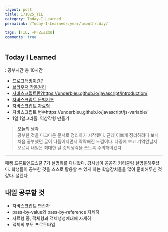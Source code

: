 ```yaml
---
layout: post
title: 171025_TIL
category: Today-I-Learned
permalink: /Today-I-Learned/:year/:month/:day/

tags: [TIL, 자바스크립트]
comments: true
---
```

## **Today I Learned**
: 공부시간 총 10시간
* [프로그래밍이란?](https://underbleu.github.io/javascript/progrmming/)
* [브라우저 작동원리]()
* [자바스크립트란?]()https://underbleu.github.io/javascript/introduction/
* [자바스크립트 문법기초](https://underbleu.github.io/javascript/sytax-basic/)
* [자바스크립트 자료형](https://underbleu.github.io/javascript/js-data-type/)
* 자바스크립트 변수https://underbleu.github.io/javascript/js-variable/
* 1일 1알고리즘: 역삼각형 만들기

>**오늘의 생각**  
공부한 것을 마크다운 문서로 정리하기 시작했다. 근데 이쁘게 정리하려다 보니 처음 공부했던 글이 다듬어지면서 딱딱해진 느낌이다. 나중에 보고 기억안날지 모르니 내일은 최대한 날 것의생각을 쓰도록 주의해야겠다.  
---  
패캠 프론트엔드스쿨 7기 설명회를 다녀왔다. 강사님이 꼼꼼히 커리큘럼 설명을해주셨다. 학생들이 공부한 것을 스스로 활용할 수 있게 하는 학습장치들을 많이 준비해두신 것 같다. 설렌다

## **내일 공부할 것**

* 자바스크립트 연산자
* pass-by-value와 pass-by-reference 자세히
* 자료형 중, 객체형과 객체생성에대해 자세히
* 객체의 부모 프로토타입
